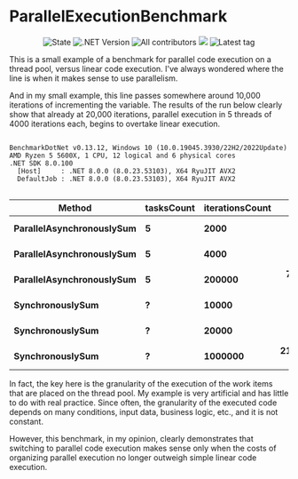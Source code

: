 ﻿# ParallelExecutionBenchmark

<p align="center">
  <img src="https://img.shields.io/badge/state-release-blue" alt="State" /> 
  <img src="https://img.shields.io/badge/.NET-8-blue"  alt=".NET Version" /> 
  <img src="https://img.shields.io/github/contributors/NikitaValpa/ParallelExecutionBenchmark?color=blue" alt="All contributors" />
  <img src="https://img.shields.io/github/last-commit/NikitaValpa/ParallelExecutionBenchmark/master?color=blue" />
  <img src="https://img.shields.io/github/v/tag/NikitaValpa/ParallelExecutionBenchmark?color=blue&label=latest%20tag" alt="Latest tag" />
</p>

This is a small example of a benchmark for parallel code execution on a thread pool, versus linear code execution. I've always wondered where the line is when it makes sense to use parallelism.

And in my small example, this line passes somewhere around 10,000 iterations of incrementing the variable. The results of the run below clearly show that already at 20,000 iterations, parallel execution in 5 threads of 4000 iterations each, begins to overtake linear execution.

```

BenchmarkDotNet v0.13.12, Windows 10 (10.0.19045.3930/22H2/2022Update)
AMD Ryzen 5 5600X, 1 CPU, 12 logical and 6 physical cores
.NET SDK 8.0.100
  [Host]     : .NET 8.0.0 (8.0.23.53103), X64 RyuJIT AVX2
  DefaultJob : .NET 8.0.0 (8.0.23.53103), X64 RyuJIT AVX2


```
| Method                    | tasksCount | iterationsCount | Mean       | Error     | StdDev    | Median     | P50        | P85        | P95        |
|-------------------------- |----------- |---------------- |-----------:|----------:|----------:|-----------:|-----------:|-----------:|-----------:|
| **ParallelAsynchronouslySum** | **5**          | **2000**            |   **2.242 μs** | **0.0076 μs** | **0.0067 μs** |   **2.241 μs** |   **2.241 μs** |   **2.248 μs** |   **2.253 μs** |
| **ParallelAsynchronouslySum** | **5**          | **4000**            |   **3.024 μs** | **0.0160 μs** | **0.0142 μs** |   **3.026 μs** |   **3.026 μs** |   **3.042 μs** |   **3.044 μs** |
| **ParallelAsynchronouslySum** | **5**          | **200000**          |  **71.538 μs** | **1.3950 μs** | **1.4926 μs** |  **71.296 μs** |  **71.296 μs** |  **73.250 μs** |  **73.957 μs** |
| **SynchronouslySum**          | **?**          | **10000**           |   **2.181 μs** | **0.0093 μs** | **0.0087 μs** |   **2.182 μs** |   **2.182 μs** |   **2.188 μs** |   **2.190 μs** |
| **SynchronouslySum**          | **?**          | **20000**           |   **4.355 μs** | **0.0321 μs** | **0.0300 μs** |   **4.367 μs** |   **4.367 μs** |   **4.384 μs** |   **4.395 μs** |
| **SynchronouslySum**          | **?**          | **1000000**         | **217.276 μs** | **1.0472 μs** | **0.9283 μs** | **217.397 μs** | **217.397 μs** | **218.194 μs** | **218.346 μs** |


In fact, the key here is the granularity of the execution of the work items that are placed on the thread pool. My example is very artificial and has little to do with real practice. Since often, the granularity of the executed code depends on many conditions, input data, business logic, etc., and it is not constant.

However, this benchmark, in my opinion, clearly demonstrates that switching to parallel code execution makes sense only when the costs of organizing parallel execution no longer outweigh simple linear code execution.